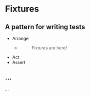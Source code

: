 # Fixtures

## A pattern for writing tests

- Arrange
  - > Fixtures are here!
- Act
- Assert

## ...

...
